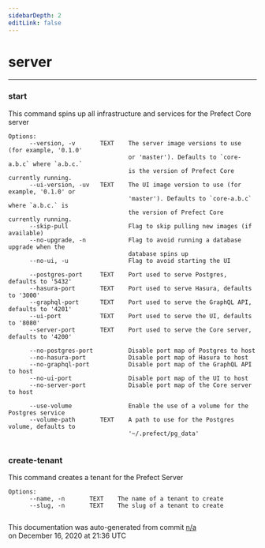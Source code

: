 ```yaml
---
sidebarDepth: 2
editLink: false
---
```

# server
---
<h3>start</h3>
  This command spins up all infrastructure and services for the Prefect Core
  server

  <pre><code>Options:<br>      --version, -v       TEXT    The server image versions to use (for example, '0.1.0'<br>                                  or 'master'). Defaults to `core-a.b.c` where `a.b.c.`<br>                                  is the version of Prefect Core currently running.<br>      --ui-version, -uv   TEXT    The UI image version to use (for example, '0.1.0' or<br>                                  'master'). Defaults to `core-a.b.c` where `a.b.c.` is<br>                                  the version of Prefect Core currently running.<br>      --skip-pull                 Flag to skip pulling new images (if available)<br>      --no-upgrade, -n            Flag to avoid running a database upgrade when the<br>                                  database spins up<br>      --no-ui, -u                 Flag to avoid starting the UI<br><br>      --postgres-port     TEXT    Port used to serve Postgres, defaults to '5432'<br>      --hasura-port       TEXT    Port used to serve Hasura, defaults to '3000'<br>      --graphql-port      TEXT    Port used to serve the GraphQL API, defaults to '4201'<br>      --ui-port           TEXT    Port used to serve the UI, defaults to '8080'<br>      --server-port       TEXT    Port used to serve the Core server, defaults to '4200'<br><br>      --no-postgres-port          Disable port map of Postgres to host<br>      --no-hasura-port            Disable port map of Hasura to host<br>      --no-graphql-port           Disable port map of the GraphQL API to host<br>      --no-ui-port                Disable port map of the UI to host<br>      --no-server-port            Disable port map of the Core server to host<br><br>      --use-volume                Enable the use of a volume for the Postgres service<br>      --volume-path       TEXT    A path to use for the Postgres volume, defaults to<br>                                  '~/.prefect/pg_data'<br><br></code></pre><h3>create-tenant</h3>
  This command creates a tenant for the Prefect Server

  <pre><code>Options:<br>      --name, -n       TEXT    The name of a tenant to create<br>      --slug, -n       TEXT    The slug of a tenant to create<br><br></code></pre>
<p class="auto-gen">This documentation was auto-generated from commit <a href='https://github.com/PrefectHQ/prefect/commit/n/a'>n/a</a> </br>on December 16, 2020 at 21:36 UTC</p>